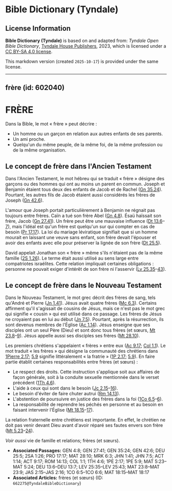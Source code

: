 # Bible Dictionary (Tyndale)

## License Information

**Bible Dictionary (Tyndale)** is based on and adapted from: _Tyndale Open Bible Dictionary_, [Tyndale House Publishers](https://tyndaleopenresources.com/), 2023, which is licensed under a [CC BY-SA 4.0 license](https://creativecommons.org/licenses/by-sa/4.0/legalcode.en).

This markdown version (created `2025-10-17`) is provided under the same license.



--------------------------------

## frère (id: 602040)

FRÈRE
=====

Dans la Bible, le mot « frère » peut décrire :

* Un homme ou un garçon en relation aux autres enfants de ses parents.
* Un ami proche.
* Quelqu'un du même peuple, de la même foi, de la même profession ou de la même organisation.

**Le concept de frère dans l'Ancien Testament**
-----------------------------------------------

Dans l'Ancien Testament, le mot hébreu qui se traduit « frère » désigne des garçons ou des hommes qui ont au moins un parent en commun. Joseph et Benjamin étaient tous deux des enfants de Jacob et de Rachel ([Gn 35\.24](https://ref.ly/Gen35:24)). Pourtant, les autres fils de Jacob étaient aussi considérés les frères de Joseph ([Gn 42\.6](https://ref.ly/Gen42:6)).

L'amour que Joseph portait particulièrement à Benjamin ne régnait pas toujours entre frères. Caïn a tué son frère Abel ([Gn 4\.8](https://ref.ly/Gen4:8)). Ésaü haïssait son frère, Jacob ([Gn 27\.41](https://ref.ly/Gen27:41)). Un frère peut être une mauvaise influence ([Dt 13\.6](https://ref.ly/Deut13:6-Deut13:7)–[7](https://ref.ly/Deut13:6-Deut13:7)), mais l'idéal est qu'un frère est quelqu'un sur qui compter en cas de besoin ([Pr 17\.17](https://ref.ly/Prov17:17)). La loi du mariage léviratique signifiait que si un homme mourait en laissant une veuve sans enfant, son frère devait l'épouser et avoir des enfants avec elle pour préserver la lignée de son frère ([Dt 25\.5](https://ref.ly/Deut25:5)).

David appelait Jonathan son « frère » même s'ils n'étaient pas de la même famille ([2S 1\.26](https://ref.ly/2Sam1:26)). Le terme était aussi utilisé au sens large entre compatriotes israélites. Cette relation impliquait certaines obligations : personne ne pouvait exiger d'intérêt de son frère ni l'asservir ([Lv 25\.35](https://ref.ly/Lev25:35-Lev25:43)–[43](https://ref.ly/Lev25:35-Lev25:43)).

Le concept de frère dans le Nouveau Testament
---------------------------------------------

Dans le Nouveau Testament, le mot grec décrit des frères de sang, tels qu'André et Pierre ([Jn 1\.41](https://ref.ly/John1:41)). Jésus avait quatre frères ([Mc 6\.3](https://ref.ly/Mark6:3)). Certains affirment qu'il s'agissait de cousins de Jésus, mais ce n'est pas le mot grec qui signifie « cousin » qui est utilisé dans ce passage. Les frères de Jésus ne croyaient pas en lui au début ([Jn 7\.5](https://ref.ly/John7:5)). Pourtant, après la résurrection, ils sont devenus membres de l'Église ([Ac 1\.14](https://ref.ly/Acts1:14)). Jésus enseigne que ses disciples ont un seul Père (Dieu) et sont donc tous frères (et sœurs, [Mt 23\.8](https://ref.ly/Matt23:8-Matt23:9)–[9](https://ref.ly/Matt23:8-Matt23:9)). Jésus appelle aussi ses disciples ses frères ([Mt 28\.10](https://ref.ly/Matt28:10)).

Les premiers chrétiens s'appelaient « frères » entre eux ([Ac 9\.17](https://ref.ly/Acts9:17); [Col 1\.1](https://ref.ly/Col1:1)). Le mot traduit « les frères » qui désigne la communauté des chrétiens dans [1Pierre 2\.17](https://ref.ly/1Pet2:17); [5\.9](https://ref.ly/1Pet5:9) signifie littéralement « la fratrie » ([1P 2\.17](https://ref.ly/1Pet2:17); [5\.9](https://ref.ly/1Pet5:9)). En faire partie établit certaines responsabilités entre frères (et sœurs) :

* Le respect des droits. Cette instruction s'applique soit aux affaires de façon générale, soit à la conduite sexuelle mentionnée dans le verset précédent ([1Th 4\.6](https://ref.ly/1Thess4:6)).
* L'aide à ceux qui sont dans le besoin ([Jc 2\.15](https://ref.ly/Jas2:15-Jas2:16)–[16](https://ref.ly/Jas2:15-Jas2:16)).
* Le besoin d'éviter de faire chuter autrui ([Rm 14\.13](https://ref.ly/Rom14:13)).
* L'abstention de poursuivre en justice des frères dans la foi ([1Co 6\.5](https://ref.ly/1Cor6:5-1Cor6:6)–[6](https://ref.ly/1Cor6:5-1Cor6:6)).
* La responsabilité de reprendre les péchés en personne et au besoin en faisant intervenir l'Église ([Mt 18\.15](https://ref.ly/Matt18:15-Matt18:17)–[17](https://ref.ly/Matt18:15-Matt18:17)).

La relation fraternelle entre chrétiens est importante. En effet, le chrétien ne doit pas venir devant Dieu avant d'avoir réparé ses fautes envers son frère ([Mt 5\.23](https://ref.ly/Matt5:23-Matt5:24)–[24](https://ref.ly/Matt5:23-Matt5:24)).

*Voir aussi* vie de famille et relations; frères (et sœurs).

* **Associated Passages:** GEN 4:8; GEN 27:41; GEN 35:24; GEN 42:6; DEU 25:5; 2SA 1:26; PRO 17:17; MAT 28:10; MRK 6:3; JHN 1:41; JHN 7:5; ACT 1:14; ACT 9:17; ROM 14:13; COL 1:1; 1TH 4:6; 1PE 2:17; 1PE 5:9; MAT 5:23–MAT 5:24; DEU 13:6–DEU 13:7; LEV 25:35–LEV 25:43; MAT 23:8–MAT 23:9; JAS 2:15–JAS 2:16; 1CO 6:5–1CO 6:6; MAT 18:15–MAT 18:17
* **Associated Articles:** frères (et sœurs) (ID: `662275@TyndaleBibleDictionary`)

